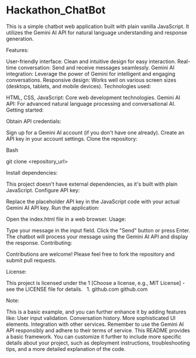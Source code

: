 # Hackathon_ChatBot

This is a simple chatbot web application built with plain vanilla JavaScript. It utilizes the Gemini AI API for natural language understanding and response generation.

Features:

User-friendly interface: Clean and intuitive design for easy interaction.
Real-time conversation: Send and receive messages seamlessly.
Gemini AI integration: Leverage the power of Gemini for intelligent and engaging conversations.
Responsive design: Works well on various screen sizes (desktops, tablets, and mobile devices).
Technologies used:

HTML, CSS, JavaScript: Core web development technologies.
Gemini AI API: For advanced natural language processing and conversational AI.
Getting started:

Obtain API credentials:

Sign up for a Gemini AI account (if you don't have one already).
Create an API key in your account settings.
Clone the repository:

Bash

git clone <repository_url>

Install dependencies:

This project doesn't have external dependencies, as it's built with plain JavaScript.
Configure API key:

Replace the placeholder API key in the JavaScript code with your actual Gemini AI API key.
Run the application:

Open the index.html file in a web browser.
Usage:

Type your message in the input field.
Click the "Send" button or press Enter.
The chatbot will process your message using the Gemini AI API and display the response.
Contributing:

Contributions are welcome! Please feel free to fork the repository and submit pull requests.

License:

This project is licensed under the 1  [Choose a license, e.g., MIT License] - see the LICENSE file for details.   
1.
github.com
github.com

Note:

This is a basic example, and you can further enhance it by adding features like:
User input validation.
Conversation history.
More sophisticated UI elements.
Integration with other services.
Remember to use the Gemini AI API responsibly and adhere to their terms of service.
This README provides a basic framework. You can customize it further to include more specific details about your project, such as deployment instructions, troubleshooting tips, and a more detailed explanation of the code.

